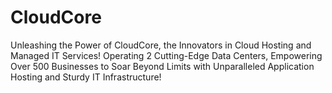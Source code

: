 # CloudCore

Unleashing the Power of CloudCore, the Innovators in Cloud Hosting and Managed IT Services! Operating 2 Cutting-Edge Data Centers, Empowering Over 500 Businesses to Soar Beyond Limits with Unparalleled Application Hosting and Sturdy IT Infrastructure!